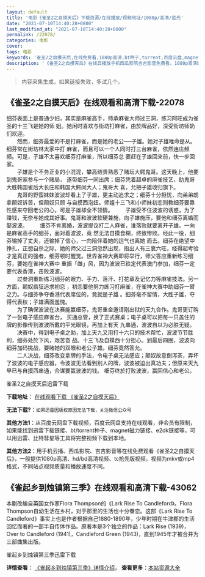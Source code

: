 ```yaml
---
layout: default
title: '电影《雀圣2之自摸天后》下载资源/在线播放/视频地址/1080p/高清/蓝光'
date: "2021-07-10T14:40:28+0800"
last_modified_at: "2021-07-10T14:40:28+0800"
permalink: /22078/
categories: 电影
cover:
tags: 电影
keywords: '雀圣2之自摸天后,在线免费看,1080p高清,bt种子,torrent,百度云盘,magnet,磁力链,迅雷下载资源'
description: '《雀圣2之自摸天后》在线云播放手机西瓜影院吉吉影音免费看，1080p高清bd/hd未删减完整版和tc抢先枪版，mkv/mp4格式，附带bt/torrent种子、magnet/磁力链、百度云盘、网盘资源迅雷下载链接'
---
```


>内容采集生成，如果链接失效，多试几个。


## 《雀圣2之自摸天后》在线观看和高清下载-22078

细芬表面上是普通少妇，其实是麻雀高手，师承麻雀大师过三洞，练习阿旺成为雀圣的十三飞是她的师 姐。她闲时喜欢与街坊打麻雀，由於牌品好，深受街坊师奶们欢迎。<br />　　然而，细芬最爱的不是打麻雀，而是她的老公──子雄。她对子雄唯命是从。细芬常在街坊林太家中打 麻雀，而且可以一个人同时打三台麻雀，依然连庄频频。可是，子雄不太喜欢细芬打麻雀，所以细芬总 要赶在子雄回来前，快一步回家。<br />　　子雄是个不务正业的小混混，攀高结贵熟悉了赌坛大鳄鬼哥。这天晚上，他要到鬼哥家参与一个赌局， 遂带细芬一同出席；细芬凭着超卓的麻雀技艺，助鬼哥大胜韩国雀后大长庄和韩国大鳄闵大人；鬼哥大 喜，允把子雄收归旗下。<br />　　鬼哥的野蛮妹妹波波却看上了子雄，更主动追求之；细芬十分担忧，向弟弟朗拿颠奴诉苦，但颠奴只顾 与自摸西泡妞。师姐十三飞和小师妹初恋则教细芬要靠性感来夺回老公的心，可是子雄却全不领情。 　　子雄受不住波波的诱惑，为了赚钱，无奈与她成其好事。鬼哥和波波软硬兼施，向子雄施压，要他和细芬离婚而娶波波。 　　细芬不肯离婚，波波提议打二人麻雀，谁落败就要离开子雄。一向是麻雀高手的细芬，面对着波波，竟 然无法自摸食糊，终致惨败。经此一役，细芬输掉了丈夫，还输掉了信心，一向陪伴着她的运气也离她 而去。细芬在绝望中挣扎，正想自杀之际，她的师父过三洞忽然出现，指出人有三衰六旺，经得起考验 才是真正的强者，细芬顿时醒觉。世界雀神大赛即将举行，师父答应重新练习细芬，要她在雀神大赛中 重振「雌」风，因为波波已铁定代表澳门参加，细芬一定要代表香港，击败波波。<br />　　过叁洞重新练习细芬的眼力、手力、落汗、打花章及记忆力等麻雀技法。另一方面，颠奴疯狂追求初恋 ，初恋要他努力练习打麻雀，在雀神大赛中助细芬一臂之力。与细芬争夺香港代表席位的，竟就是子雄 。细芬毫不留情，大胜子雄，夺得代表权；子雄满面羞愧。<br />　　为了确保波波在决赛能赢细芬，鬼哥重金邀请刚出狱的天九合作。鬼哥更订购了一张电子感应麻雀台， 买通总管，换了正式赛桌；电子桌可以把每一只盖住的牌的影像传到波波所戴的平光眼镜，再加上有天 九串通，波波自以为必胜无疑。<br />　　决赛中，得到电子桌之助，加上天九又用打十六只的技术帮忙，波波节节胜利，细芬处於下风，艰苦奋 战。十三飞及自摸西十分担心。到最后四圈，波波向细芬加码挑战，要赌她的双眼和老公子雄。细芬竟然答允。<br />　　二人决战，细芬改变拿牌的手法，令电子桌无法感应；颠奴故意倒泻茶，弄坏了波波的电子感应器，令波波无法看到别人的牌，波波被迫出真功夫；但原来天九早已与自摸西串通，合谋要赢波波的钱。 细芬终於打败波波，赢回信心和老公。


雀圣2之自摸天后迅雷下载

**下载地址**： [在线观看下载 《雀圣2之自摸天后》](https://www.993dy.com//vod-detail-id-20884.html) 


**无法下载?**：`如果迅雷因版权原因无法下载，关注微信公众号 `

**其他方法1**：从百度云网盘下载视频，百度云网盘支持在线观看，非会员有限制，如果能找到迅雷下载链接、bt/torrent种子、magnet磁力链接、e2dk链接等，可以用迅雷、比特彗星等工具将完整视频下载到本地。

**其他方法2**：用手机云播、西瓜影院、吉吉影音等在线免费观看《雀圣2之自摸天后》，一般提供1080p高清、hd/bd高清视频、tc抢先版视频，视频为mkv或mp4格式，不同站点视频质量和播放速度不同。


## 《雀起乡到烛镇第三季》在线观看和高清下载-43062

本剧改编自英国女作家Flora Thompson的《Lark Rise To Candleford》。Flora Thompson自幼生活在乡村，对于那里的生活也十分眷恋。这部《Lark Rise To Candleford》事实上也是作者根据自己1880-1890年，少年时期在牛津郡的生活回忆而著的一部半自传体作品。原著本是3个独立的作品：Lark Rise (1939)，Over to Candleford (1941)，Candleford Green (1943)，直到1945年才被合并为三部曲集出版。


雀起乡到烛镇第三季迅雷下载

**详情查看**： [《雀起乡到烛镇第三季》详情介绍](/movie/43062/)， **查看更多**：[本站资源大全](/movie/t/all/)

